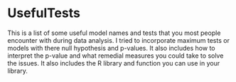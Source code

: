 # UsefulTests
This is a list of some useful model names and tests that you most people encounter with during data analysis. I tried to incorporate maximum tests or models with there null hypothesis and p-values. It also includes how to interpret the p-value and what remedial measures you could take to solve the issues. It also includes the R library and function you can use in your library. 
